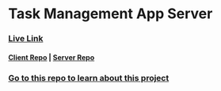 # Task Management App Server

### [Live Link](https://main--adorable-chebakia-fed921.netlify.app/)

#### [Client Repo](https://github.com/StepAsideLiL/task-management-app-reactjs) | [Server Repo](https://github.com/StepAsideLiL/task-management-app-server)

### [Go to this repo to learn about this project](https://github.com/StepAsideLiL/task-management-app-reactjs)
